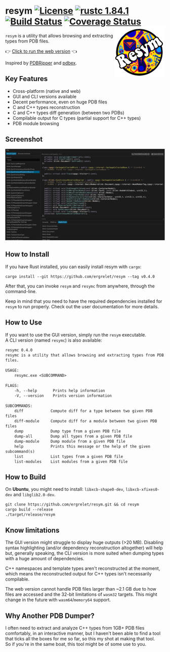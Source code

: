 # resym [![License](https://img.shields.io/badge/license-Apache--2.0_OR_MIT-blue.svg)](https://img.shields.io/badge/license-Apache--2.0_OR_MIT-blue.svg) [![rustc 1.84.1](https://img.shields.io/badge/rust-1.84.1%2B-orange.svg)](https://img.shields.io/badge/rust-1.84.1%2B-orange.svg) [![Build Status](https://github.com/ergrelet/resym/workflows/Tests/badge.svg?branch=master)](https://github.com/ergrelet/resym/actions?query=workflow%3ATests) [![Coverage Status](https://coveralls.io/repos/github/ergrelet/resym/badge.svg?branch=master)](https://coveralls.io/github/ergrelet/resym?branch=master) <img align="right" src="./docs/static/resym_256.png" alt="resym's logo" width="160" heigh="160">

`resym` is a utility that allows browsing and extracting types from PDB files.

👉 [Click to run the web version](https://ergrelet.github.io/resym/) 👈

Inspired by [PDBRipper](https://github.com/horsicq/PDBRipper) and
[pdbex](https://github.com/wbenny/pdbex).

## Key Features

- Cross-platform (native and web)
- GUI and CLI versions available
- Decent performance, even on huge PDB files
- C and C++ types reconstruction
- C and C++ types diff generation (between two PDBs)
- Compilable output for C types (partial support for C++ types)
- PDB module browsing

## Screenshot

<img src="./docs/static/resym_screenshot.png" alt="Screenshot of resym">

## How to Install

If you have Rust installed, you can easily install resym with `cargo`:

```
cargo install --git https://github.com/ergrelet/resym --tag v0.4.0
```

After that, you can invoke `resym` and `resymc` from anywhere, through the
command-line.

Keep in mind that you need to have the required dependencies installed for
`resym` to run properly. Check out the user documentation for more details.

## How to Use

If you want to use the GUI version, simply run the `resym` executable.  
A CLI version (named `resymc`) is also available:

```
resymc 0.4.0
resymc is a utility that allows browsing and extracting types from PDB files.

USAGE:
    resymc.exe <SUBCOMMAND>

FLAGS:
    -h, --help       Prints help information
    -V, --version    Prints version information

SUBCOMMANDS:
    diff            Compute diff for a type between two given PDB files
    diff-module     Compute diff for a module between two given PDB files
    dump            Dump type from a given PDB file
    dump-all        Dump all types from a given PDB file
    dump-module     Dump module from a given PDB file
    help            Prints this message or the help of the given subcommand(s)
    list            List types from a given PDB file
    list-modules    List modules from a given PDB file

```

## How to Build

On **Ubuntu**, you might need to install: `libxcb-shape0-dev`,
`libxcb-xfixes0-dev` and `libglib2.0-dev`.

```
git clone https://github.com/ergrelet/resym.git && cd resym
cargo build --release
./target/release/resym
```

## Know limitations

The GUI version might struggle to display huge outputs (>20 MB). Disabling
syntax highlighting (and/or dependency reconstruction altogether) will help but,
generally speaking, the CLI version is more suited when dumping types with a huge
amount of dependencies.

C++ namespaces and template types aren't reconstructed at the moment, which
means the reconstructed output for C++ types isn't necessarily compilable.

The web version cannot handle PDB files larger than ~2.1 GB due to how files
are accessed and the 32-bit limitations of `wasm32` targets. This might change
in the future with `wasm64`/`memory64` support.

## Why Another PDB Dumper?

I often need to extract and analyze C++ types from 1GB+ PDB files comfortably,
in an interactive manner, but I haven't been able to find a tool that ticks all
the boxes for me so far, so this my shot at making that tool.  
So if you're in the same boat, this tool might be of some use to you.
